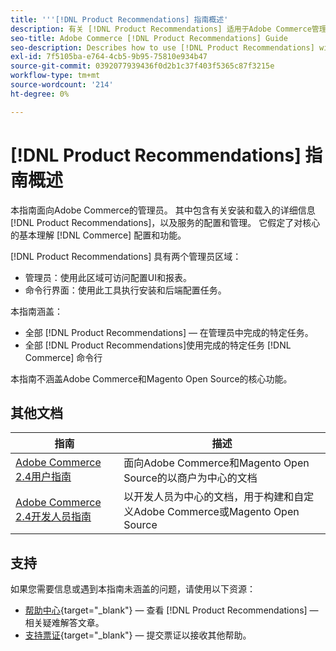 ```yaml
---
title: '''[!DNL Product Recommendations] 指南概述'
description: 有关 [!DNL Product Recommendations] 适用于Adobe Commerce管理员，包括安装和入门
seo-title: Adobe Commerce [!DNL Product Recommendations] Guide
seo-description: Describes how to use [!DNL Product Recommendations] with Adobe Commerce.
exl-id: 7f5105ba-e764-4cb5-9b95-75810e934b47
source-git-commit: 0392077939436f0d2b1c37f403f5365c87f3215e
workflow-type: tm+mt
source-wordcount: '214'
ht-degree: 0%

---
```


# [!DNL Product Recommendations] 指南概述

本指南面向Adobe Commerce的管理员。 其中包含有关安装和载入的详细信息 [!DNL Product Recommendations]，以及服务的配置和管理。 它假定了对核心的基本理解 [!DNL Commerce] 配置和功能。

[!DNL Product Recommendations] 具有两个管理员区域：

* 管理员：使用此区域可访问配置UI和报表。
* 命令行界面：使用此工具执行安装和后端配置任务。

本指南涵盖：

* 全部 [!DNL Product Recommendations] — 在管理员中完成的特定任务。
* 全部 [!DNL Product Recommendations]使用完成的特定任务 [!DNL Commerce] 命令行

本指南不涵盖Adobe Commerce和Magento Open Source的核心功能。

## 其他文档

| 指南 | 描述 |
|------ | ----------- |
| [Adobe Commerce 2.4用户指南](https://experienceleague.adobe.com/docs/commerce.html) | 面向Adobe Commerce和Magento Open Source的以商户为中心的文档 |
| [Adobe Commerce 2.4开发人员指南](https://developer.adobe.com/commerce/docs) | 以开发人员为中心的文档，用于构建和自定义Adobe Commerce或Magento Open Source |

## 支持

如果您需要信息或遇到本指南未涵盖的问题，请使用以下资源：

* [帮助中心](https://experienceleague.adobe.com/docs/commerce-knowledge-base/kb/help-center-guide/magento-help-center-user-guide.html#submit-tickets){target="_blank"} — 查看 [!DNL Product Recommendations] — 相关疑难解答文章。
* [支持票证](https://experienceleague.adobe.com/docs/commerce-knowledge-base/kb/help-center-guide/magento-help-center-user-guide.html#submit-ticket){target="_blank"} — 提交票证以接收其他帮助。
